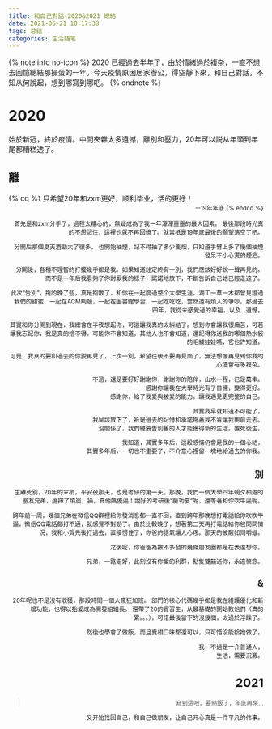 ```yaml
---
title: 和自己對話-2020&2021 總結
date: 2021-06-21 10:17:38
tags: 总结
categories: 生活随笔
---
```


{% note info no-icon %}
2020 已經過去半年了，由於情緒過於複杂，一直不想去回憶總結那操蛋的一年。今天疫情原因居家辦公，得空靜下來，和自己對話，不知从何說起，想到哪寫到哪吧。
{% endnote %}
<!--more-->

# 2020
始於新冠，終於疫情。中間夾雜太多遺憾，離別和壓力，20年可以説从年頭到年尾都糟糕透了。

## 離

{% cq %}
只希望20年和zxm更好，顺利毕业，活的更好！
<small style="display: block;text-align: right;">--19年年底</samll>
{% endcq %} 

首先是和zxm分手了，過程太糟心的，無疑成為了我一年渾渾噩噩的最大因素。
最後那段時光真的不想記住，這裡也就不再回憶了。就當衹是19年底最後的願望落空了吧。

分開后那個夏天酒勁大了很多，
也開始抽煙，記不得抽了多少隻烟，只知道手臂上多了幾個抽煙發呆不小心燙的煙疤。

分開後，各種不理智的打擾幾乎都是我。如果知道註定終有一別，我們應該好好說一聲再見的。
而不是一年后我看夠了你討厭我的樣子，諾諾地放下，不斷告訴自己她已經走遠了。

此次“告別”，拖的晚了些，真是抱歉了，和你在一起度過整个大學生涯，湖工一草一木都曾見證過我們的甜蜜，一起在ACM刷題，一起在圖書館學習，一起吃吃吃，當然還有煩人的爭吵。那過去四年，我從未感覺過的幸福，以及...遺憾。

其實和你分開到現在，我總會在半夜想起你，可這讓我真的太糾結了。想到你會讓我很痛苦，可若讓我忘記你，我是真的捨不得。可能你不會知道，其他人也不會知道，還記得你送我的哪個熱水袋的毛絨娃娃嗎，它也許知道。

可是，我真的要和過去的你説再見了，上次一別，希望往後不要再見面了，無法想像再見到你我的心情會有多複杂。

不過，還是要好好謝謝你，謝謝你的陪伴，山水一程，已是萬幸。  
感謝你讓我在大學時光有了目標，變得更好。  
感謝你，給了我愛與被愛的能力，讓我遇見更完整的自己。  

其實我早就知道不可能了，  
我早該放下了，衹是過去的記憶和承諾拖著我不肯讓我嚮前走去。  
沒關係了，我們總要告別舊的人才能獲得新的生活。置死後生。  

我知道，其實多年后，這段感情仍會是我的一個心結，  
其實多年后，一切也不重要了，不介意心裡留一塊地給過去的你我。

## 別
生離死別，20年的末梢，平安夜那天，也是考研的第一天。那晚，我們一個大學四年朝夕相處的室友兄弟，選擇了燒炭，操，真他媽傻逼！說好的考研後“慶功宴”呢，還等著和你吹牛逼呢。

跨年前一周，幾個兄弟在微信QQ群裡給你發消息都一直不回，直到跨年那晚想打電話給你吹吹牛逼，微信QQ電話都打不通，就感覺不對勁了。由於比較晚了，想著第二天再打電話給你爸問問情況，我和小賀先後打過去，直接愣住了，你爸的語氣讓人心疼。那天的披薩如同嚼蠟。

之後呢，你爸爸為數不多發的幾條朋友圈都是在表達想你。

兄弟，一路走好，此刻沒有你愛的利群，點隻雙囍送你，永遠懷念。

## &
20年呢也不是沒有收獲，那段時間一個人瘋狂加班。
部門的核心代碼幾乎都是我在維護優化和新增功能，也得以抬愛成為開發組組長。
還帶了20的實習生，从最基礎的開始教他們（真的累。。。），可惜最後留下的沒幾個，太過於浮躁了。

然後也學會了做飯，而且賣相口味都還可以，只可惜沒能給她做了。

我，不過是一介普通人，  
生活，需要沉澱。

# 2021
> 寫到這吧，要熱飯了，年底再來...

又开始找回自己，和自己做朋友，让自己开心真是一件平凡的伟事。
